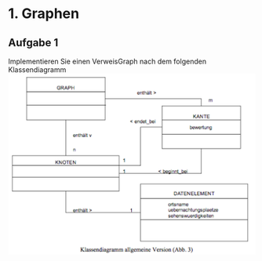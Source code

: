 # 1. Graphen
## Aufgabe 1
Implementieren Sie einen VerweisGraph nach dem folgenden Klassendiagramm
![Bild](Klassendiagramm.png)